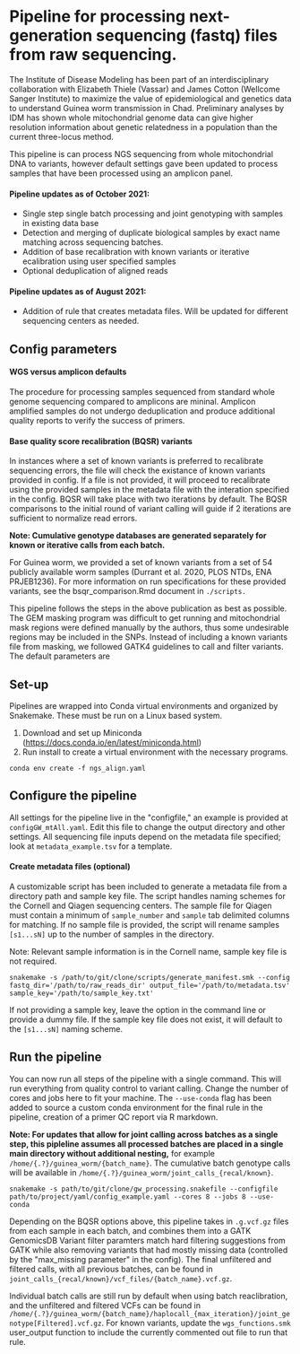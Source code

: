 # Pipeline for processing next-generation sequencing (fastq) files from raw sequencing.

The Institute of Disease Modeling has been part of an interdisciplinary  collaboration with Elizabeth Thiele (Vassar) and James Cotton (Wellcome Sanger Institute) to maximize the value of epidemiological and genetics data to understand Guinea worm transmission in Chad. Preliminary analyses by IDM has shown whole mitochondrial genome data can give higher resolution information about genetic relatedness in a population than the current three-locus method. 

This pipeline is can process NGS sequencing from whole mitochondrial DNA to variants, however default settings gave been updated to process samples that have been processed using an amplicon panel. 

#### Pipeline updates as of October 2021:
* Single step single batch processing and joint genotyping with samples in existing data base
* Detection and merging of duplicate biological samples by exact name matching across sequencing batches. 
* Addition of base recalibration with known variants or iterative ecalibration using user specified samples
* Optional deduplication of aligned reads 

#### Pipeline updates as of August 2021:
* Addition of rule that creates metadata files. Will be updated for different sequencing centers as needed. 


## Config parameters

#### WGS versus amplicon defaults
The procedure for processing samples sequenced from standard whole genome sequencing compared to amplicons are mininal. Amplicon amplified samples do not undergo deduplication and produce additional quality reports to verify the success of primers.

#### Base quality score recalibration (BQSR) variants
In instances where a set of known variants is preferred to recalibrate sequencing errors, the file will check the existance of known variants provided in config. If a file is not provided, it will proceed to recalibrate using the provided samples in the metadata file with the interation specified in the config. BQSR will take place with two iterations by default. The BQSR comparisons to the initial round of variant calling will guide if 2 iterations are sufficient to normalize read errors.

**Note: Cumulative genotype databases are generated separately for known or iterative calls from each batch.** 

For Guinea worm, we provided a set of known variants from a set of 54 publicly available worm samples (Durrant et al. 2020, PLOS NTDs, ENA PRJEB1236). For more information on run specifications for these provided variants, see the bsqr_comparison.Rmd document in `./scripts.`  

This pipeline follows the steps in the above publication as best as possible. The GEM masking program was difficult to get running and mitochondrial mask regions were defined manually by the authors, thus some undesirable regions may be included in the SNPs. Instead of including a known variants file from masking, we followed GATK4 guidelines to call and filter variants. The default parameters are 


## Set-up
Pipelines are wrapped into Conda virtual environments and organized by Snakemake. These must be run on a Linux based system.

1. Download and set up Miniconda (https://docs.conda.io/en/latest/miniconda.html)
2. Run install to create a virtual environment with the necessary programs.
```
conda env create -f ngs_align.yaml
```

## Configure the pipeline
All settings for the pipeline live in the "configfile," an example is provided at `configGW_mtAll.yaml`. Edit this file to change the output directory and other settings. All sequencing file inputs depend on the metadata file specified; look at `metadata_example.tsv` for a template. 

#### Create metadata files (optional)
A customizable script has been included to generate a metadata file from a directory path and sample key file. The script handles naming schemes for the Cornell and Qiagen sequencing centers. The sample file for Qiagen must contain a minimum of `sample_number` and `sample` tab delimited columns for matching. If no sample file is provided, the script will rename samples `[s1...sN]` up to the number of samples in the directory. 

Note: Relevant sample information is in the Cornell name, sample key file is not required. 

```
snakemake -s /path/to/git/clone/scripts/generate_manifest.smk --config fastq_dir='/path/to/raw_reads_dir' output_file='/path/to/metadata.tsv' sample_key='/path/to/sample_key.txt'
```
If not providing a sample key, leave the option in the command line or provide a dummy file. If the sample key file does not exist, it will default to the `[s1...sN]` naming scheme.


## Run the pipeline 

You can now run all steps of the pipeline with a single command. This will run everything from quality control to variant calling. Change the number of cores and jobs here to fit your machine. The `--use-conda` flag has been added to source a custom conda environment for the final rule in the pipeline, creation of a primer QC report via R markdown. 

**Note: For updates that allow for joint calling across batches as a single step, this pipleline assumes all processed batches are placed in a single main directory without additional nesting,** for example `/home/{.?}/guinea_worm/{batch_name}`. The cumulative batch genotype calls will be available in `/home/{.?}/guinea_worm/joint_calls_{recal/known}`.

```
snakemake -s path/to/git/clone/gw_processing.snakefile --configfile path/to/project/yaml/config_example.yaml --cores 8 --jobs 8 --use-conda
```

Depending on the BQSR options above, this pipeline takes in `.g.vcf.gz` files from each sample in each batch, and combines them into a GATK GenomicsDB Variant filter paramters match hard filtering suggestions from GATK while also removing variants that had mostly missing data (controlled by the "max_missing parameter" in the config). The final unfiltered and filtered calls, with all previous batches, can be found in `joint_calls_{recal/known}/vcf_files/{batch_name}.vcf.gz`.   

Individual batch calls are still run by default when using batch reaclibration, and the unfiltered and filtered VCFs can be found in `/home/{.?}/guinea_worm/{batch_name}/haplocall_{max_iteration}/joint_genotype[Filtered].vcf.gz`. For known variants, update the `wgs_functions.smk` user_output function to include the currently commented out file to run that rule.  

